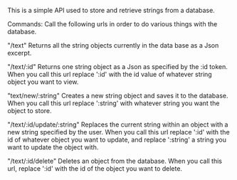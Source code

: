 This is a simple API used to store and retrieve strings from a database.

Commands:
Call the following urls in order to do various things with the database.

"/text"
Returns all the string objects currently in the data base as a Json excerpt.


"/text/:id"
Returns one string object as a Json as specified by the :id token.
When you call this url replace ':id' with the id value of whatever string object you want to view.

"text/new/:string"
Creates a new string object and saves it to the database.
When you call this url replace ':string' with whatever string you want the object to store.

"/text/:id/update/:string"
Replaces the current string within an object with a new string specified by the user.
When you call this url replace ':id' with the id of whatever object you want to update, and replace ':string' a string you want to update the object with.

"/text/:id/delete"
Deletes an object from the database.
When you call this url, replace ':id' with the id of the object you want to delete.
